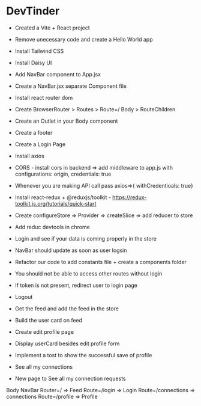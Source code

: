 # DevTinder

- Created a Vite + React project
- Remove unecessary code and create a Hello World app
- Install Tailwind CSS
- Install Daisy UI
- Add NavBar component to App.jsx
- Create a NavBar.jsx separate Component file
- Install react router dom
- Create BrowserRouter > Routes > Route=/ Body > RouteChildren
- Create an Outlet in your Body component
- Create a footer

- Create a Login Page
- Install axios
- CORS - install cors in backend => add middleware to app.js with configurations: origin, credentials: true
- Whenever you are making API call pass axios=>{ withCredentioals: true}
- Install react-redux + @reduxjs/toolkit - https://redux-toolkit.js.org/tutorials/quick-start
- Create configureStore => Provider => createSlice => add reducer to store
- Add reduc devtools in chrome
- Login and see if your data is coming properly in the store
- NavBar should update as soon as user logsin
- Refactor our code to add constants file + create a components folder

- You should not be able to access other routes without login
- If token is not present, redirect user to login page
- Logout
- Get the feed and add the feed in the store
- Build the user card on feed
- Create edit profile page
- Display userCard besides edit profile form
- Implement a tost to show the successful save of profile
- See all my connections
- New page to See all my connection requests

Body
NavBar
Router=/ => Feed
Route=/login => Login
Route=/connections => connections
Route=/profile => Profile
